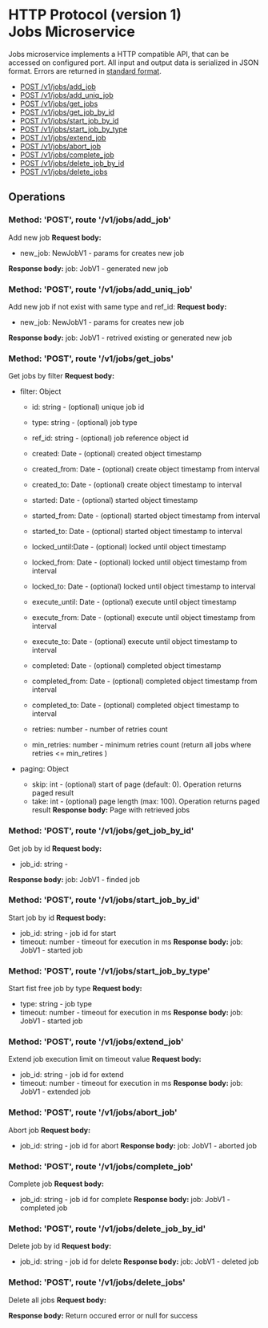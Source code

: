 # HTTP Protocol (version 1) <br/> Jobs Microservice

Jobs microservice implements a HTTP compatible API, that can be accessed on configured port.
All input and output data is serialized in JSON format. Errors are returned in [standard format]().

* [POST /v1/jobs/add_job](#operation1)
* [POST /v1/jobs/add_uniq_job](#operation2)
* [POST /v1/jobs/get_jobs](#operation3)
* [POST /v1/jobs/get_job_by_id](#operation4)
* [POST /v1/jobs/start_job_by_id](#operation5)
* [POST /v1/jobs/start_job_by_type](#operation6)
* [POST /v1/jobs/extend_job](#operation7)
* [POST /v1/jobs/abort_job](#operation8)
* [POST /v1/jobs/complete_job](#operation9)
* [POST /v1/jobs/delete_job_by_id](#operation10)
* [POST /v1/jobs/delete_jobs](#operation11)

## Operations

### <a name="operation1"></a> Method: 'POST', route '/v1/jobs/add_job'

Add new job
**Request body:** 
- new_job: NewJobV1 - params for creates new job

**Response body:**
job: JobV1 - generated new job

### <a name="operation2"></a> Method: 'POST', route '/v1/jobs/add_uniq_job'

Add new job if not exist with same type and ref_id:
**Request body:** 
- new_job: NewJobV1 - params for creates new job

**Response body:**
job: JobV1 - retrived existing or generated new job

### <a name="operation3"></a> Method: 'POST', route '/v1/jobs/get_jobs'

Get jobs by filter
**Request body:**
- filter: Object
    - id: string - (optional) unique job id
    - type: string - (optional) job type
    - ref_id: string - (optional) job reference object id

    - created: Date - (optional) created object timestamp 
    - created_from: Date - (optional) create object timestamp from interval
    - created_to: Date - (optional) create object timestamp to interval

    - started: Date - (optional) started object timestamp 
    - started_from: Date - (optional) started object timestamp from interval
    - started_to: Date - (optional) started object timestamp to interval

    - locked_until:Date - (optional) locked until object timestamp 
    - locked_from: Date - (optional) locked until object timestamp from interval
    - locked_to: Date - (optional) locked until object timestamp to interval

    - execute_until: Date - (optional) execute until object timestamp
    - execute_from: Date - (optional) execute until object timestamp from interval
    - execute_to: Date - (optional) execute until object timestamp to interval

    - completed: Date - (optional) completed object timestamp
    - completed_from: Date - (optional) completed object timestamp from interval
    - completed_to: Date - (optional) completed object timestamp to interval

    - retries: number - number of retries count
    - min_retries: number - minimum retries count (return all jobs where retries <= min_retires )

- paging: Object
  - skip: int - (optional) start of page (default: 0). Operation returns paged result
  - take: int - (optional) page length (max: 100). Operation returns paged result
**Response body:**
Page with retrieved jobs

### <a name="operation4"></a> Method: 'POST', route '/v1/jobs/get_job_by_id'

Get job by id
**Request body:**
- job_id: string - 

**Response body:**
job: JobV1 - finded job 

### <a name="operation5"></a> Method: 'POST', route '/v1/jobs/start_job_by_id'

Start job by id
**Request body:**
 - job_id: string - job id for start
 - timeout: number - timeout for execution in ms
**Response body:**
job: JobV1 - started job 

### <a name="operation5"></a> Method: 'POST', route '/v1/jobs/start_job_by_type'

 Start fist free job by type
**Request body:**
 - type: string - job type
 - timeout: number - timeout for execution in ms
**Response body:**
job: JobV1 - started job 

### <a name="operation5"></a> Method: 'POST', route '/v1/jobs/extend_job'

Extend job execution limit on timeout value
**Request body:**
 - job_id: string - job id for extend
 - timeout: number - timeout for execution in ms
**Response body:**
job: JobV1 - extended job 

### <a name="operation5"></a> Method: 'POST', route '/v1/jobs/abort_job'

Abort job
**Request body:**
- job_id: string - job id for abort
**Response body:**
job: JobV1 - aborted job 

### <a name="operation5"></a> Method: 'POST', route '/v1/jobs/complete_job'

Complete job
**Request body:**
- job_id: string - job id for complete
**Response body:**
job: JobV1 - completed job 

### <a name="operation5"></a> Method: 'POST', route '/v1/jobs/delete_job_by_id'

Delete job by id
**Request body:**
- job_id: string - job id for delete
**Response body:**
job: JobV1 - deleted job 

### <a name="operation5"></a> Method: 'POST', route '/v1/jobs/delete_jobs'

Delete all jobs
**Request body:**

**Response body:**
Return occured error or null for success
